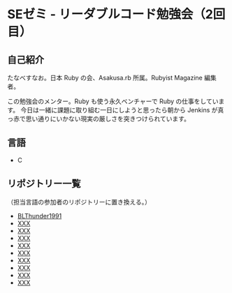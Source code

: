# SEゼミ - リーダブルコード勉強会（2回目）

## 自己紹介

たなべすなお。日本 Ruby の会、Asakusa.rb 所属。Rubyist Magazine 編集者。

この勉強会のメンター。Ruby も使う永久ベンチャーで Ruby の仕事をしています。
今日は一緒に課題に取り組む一日にしようと思ったら朝から Jenkins が真っ赤で思い通りにいかない現実の厳しさを突きつけられています。

## 言語

  * C

## リポジトリー一覧

（担当言語の参加者のリポジトリーに置き換える。）

  * [BLThunder1991](https://github.com/BLThunder1991/BLThunder1991-sezemi-2014-readable-code-2)
  * [XXX](https://github.com/XXX/XXX-sezemi-2014-readable-code-2)
  * [XXX](https://github.com/XXX/XXX-sezemi-2014-readable-code-2)
  * [XXX](https://github.com/XXX/XXX-sezemi-2014-readable-code-2)
  * [XXX](https://github.com/XXX/XXX-sezemi-2014-readable-code-2)
  * [XXX](https://github.com/XXX/XXX-sezemi-2014-readable-code-2)
  * [XXX](https://github.com/XXX/XXX-sezemi-2014-readable-code-2)
  * [XXX](https://github.com/XXX/XXX-sezemi-2014-readable-code-2)
  * [XXX](https://github.com/XXX/XXX-sezemi-2014-readable-code-2)
  * [XXX](https://github.com/XXX/XXX-sezemi-2014-readable-code-2)
